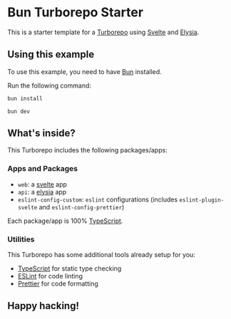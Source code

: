 # Bun Turborepo Starter

This is a starter template for a [Turborepo](https://turbo.build/repo) using [Svelte](https://svelte.dev/) and [Elysia](https://elysiajs.com/).

## Using this example

To use this example, you need to have [Bun](https://bun.shellbear.me) installed.

Run the following command:

```sh
bun install
```

```
bun dev
```

## What's inside?

This Turborepo includes the following packages/apps:

### Apps and Packages

- `web`: a [svelte](https://svelte.dev/) app
- `api`: a [elysia](https://elysiajs.com/) app
- `eslint-config-custom`: `eslint` configurations (includes `eslint-plugin-svelte` and `eslint-config-prettier`)

Each package/app is 100% [TypeScript](https://www.typescriptlang.org/).

### Utilities

This Turborepo has some additional tools already setup for you:

- [TypeScript](https://www.typescriptlang.org/) for static type checking
- [ESLint](https://eslint.org/) for code linting
- [Prettier](https://prettier.io) for code formatting

## Happy hacking!
